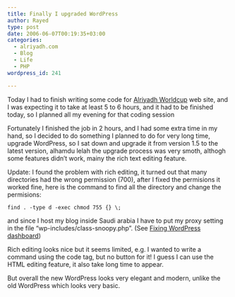 ```yaml
---
title: Finally I upgraded WordPress
author: Rayed
type: post
date: 2006-06-07T00:19:35+03:00
categories:
  - alriyadh.com
  - Blog
  - Life
  - PHP
wordpress_id: 241

---
```

Today I had to finish writing some code for <a href="http://www.alriyadh.com/worldcup/">Alriyadh Worldcup</a> web site, and I was expecting it to take at least 5 to 6 hours, and it had to be finished today, so I planned all my evening for that coding session

Fortunately I finished the job in 2 hours, and I had some extra time in my hand, so I decided to do something I planned to do for very long time, upgrade WordPress, so I sat down and upgrade it from version 1.5 to the latest version, alhamdu lelah the upgrade process was very smoth, althogh some features didn&#8217;t work, mainy the rich text editing feature.

Update: I found the problem with rich editing, it turned out that many directories had the wrong permission (700), after I fixed the permisions it worked fine, here is the command to find all the directory and change the permisions:

    find . -type d -exec chmod 755 {} \;

and since I host my blog inside Saudi arabia I have to put my proxy setting in the file &#8220;wp-includes/class-snoopy.php&#8221;. (See 
[Fixing WordPress dashboard](/posts/2005/06/fixing-wordpress-dashboard/))

Rich editing looks nice but it seems limited, e.g. I wanted to write a command using the code tag, but no button for it! I guess I can use the HTML editing feature, it also take long time to appear.

But overall the new WordPress looks very elegant and modern, unlike the old WordPress which looks very basic.

